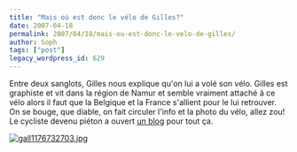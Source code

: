 ```yaml
---
title: "Mais où est donc le vélo de Gilles?"
date: 2007-04-18
permalink: 2007/04/18/mais-ou-est-donc-le-velo-de-gilles/
author: Soph
tags: ["post"]
legacy_wordpress_id: 629
---
```


Entre deux sanglots, Gilles nous explique qu'on lui a volé son vélo. Gilles est graphiste et vit dans la région de Namur et semble vraiment attaché à ce vélo alors il faut que la Belgique et la France s'allient pour le lui retrouver. On se bouge, que diable, on fait circuler l'info et la photo du vélo, allez zou! Le cycliste devenu piéton a ouvert [un blog](http://www.lostmybike.com/templates/home.php?page=1) pour tout ça.

<a href="https://64k.be/wp-content/uploads/2007/04/gall1176732703.jpg" title="gall1176732703.jpg"><img src="https://64k.be/wp-content/uploads/2007/04/gall1176732703.jpg" alt="gall1176732703.jpg" /></a>

<!-- excerpt -->

